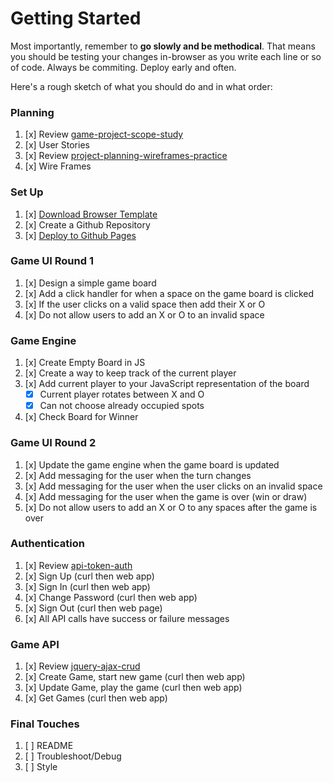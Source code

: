 <!--USER README MANUAL-->
# Getting Started

Most importantly, remember to **go slowly and be methodical**. That means you
should be testing your changes in-browser as you write each line or so of code.
Always be commiting. Deploy early and often.

Here's a rough sketch of what you should do and in what order:

### Planning

1.  [x] Review [game-project-scope-study](https://git.generalassemb.ly/ga-wdi-boston/game-project-scope-study)
1.  [x] User Stories
1.  [x] Review [project-planning-wireframes-practice](https://git.generalassemb.ly/ga-wdi-boston/project-planning-wireframes-practice)
1.  [x] Wire Frames

### Set Up

1.  [x] [Download Browser Template](https://git.generalassemb.ly/ga-wdi-boston/browser-template)
1.  [x] Create a Github Repository
1.  [x] [Deploy to Github Pages](https://git.generalassemb.ly/ga-wdi-boston/gh-pages-deployment-guide)

### Game UI Round 1

1.  [x] Design a simple game board
1.  [x] Add a click handler for when a space on the game board is clicked
1.  [x] If the user clicks on a valid space then add their X or O
1.  [x] Do not allow users to add an X or O to an invalid space

### Game Engine

1.  [x] Create Empty Board in JS
1.  [x] Create a way to keep track of the current player
1.  [x] Add current player to your JavaScript representation of the board
    -  [x] Current player rotates between X and O
    -  [x] Can not choose already occupied spots
1.  [x] Check Board for Winner

### Game UI Round 2

1.  [x] Update the game engine when the game board is updated
1.  [x] Add messaging for the user when the turn changes
1.  [x] Add messaging for the user when the user clicks on an invalid space
1.  [x] Add messaging for the user when the game is over (win or draw)
1.  [x] Do not allow users to add an X or O to any spaces after the game is over

### Authentication

1.  [x] Review [api-token-auth](https://git.generalassemb.ly/ga-wdi-boston/jquery-ajax-token-auth)
1.  [x] Sign Up (curl then web app)
1.  [x] Sign In (curl then web app)
1.  [x] Change Password (curl then web app)
1.  [x] Sign Out (curl then web page)
1.  [x] All API calls have success or failure messages

### Game API

1.  [x] Review [jquery-ajax-crud](https://git.generalassemb.ly/ga-wdi-boston/jquery-ajax-crud)
1.  [x] Create Game, start new game (curl then web app)
1.  [x] Update Game, play the game (curl then web app)
1.  [x] Get Games (curl then web app)

### Final Touches

1.  [ ] README
1.  [ ] Troubleshoot/Debug
1.  [ ] Style
